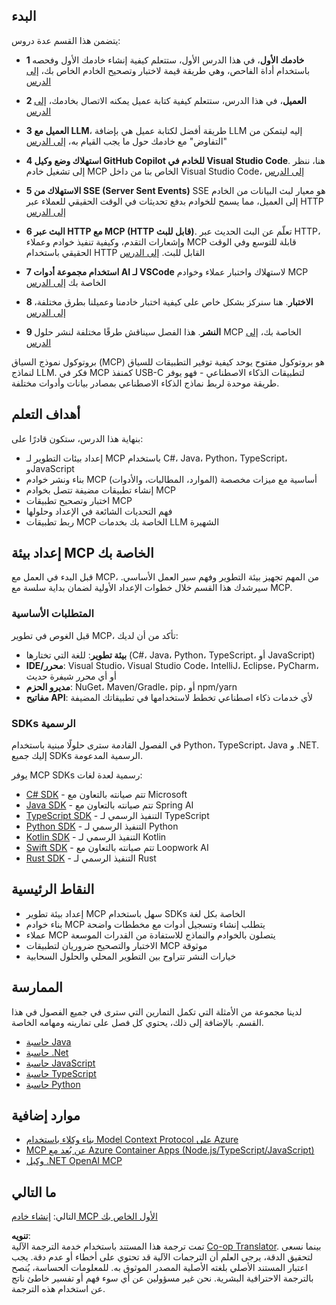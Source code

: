 <!--
CO_OP_TRANSLATOR_METADATA:
{
  "original_hash": "9191921de355cd9c8f46ebe21bdd52fd",
  "translation_date": "2025-06-12T23:02:10+00:00",
  "source_file": "03-GettingStarted/README.md",
  "language_code": "ar"
}
-->
## البدء  

يتضمن هذا القسم عدة دروس:

- **1 خادمك الأول**، في هذا الدرس الأول، ستتعلم كيفية إنشاء خادمك الأول وفحصه باستخدام أداة الفاحص، وهي طريقة قيمة لاختبار وتصحيح الخادم الخاص بك، [إلى الدرس](/03-GettingStarted/01-first-server/README.md)

- **2 العميل**، في هذا الدرس، ستتعلم كيفية كتابة عميل يمكنه الاتصال بخادمك، [إلى الدرس](/03-GettingStarted/02-client/README.md)

- **3 العميل مع LLM**، طريقة أفضل لكتابة عميل هي بإضافة LLM إليه ليتمكن من "التفاوض" مع خادمك حول ما يجب القيام به، [إلى الدرس](/03-GettingStarted/03-llm-client/README.md)

- **4 استهلاك وضع وكيل GitHub Copilot للخادم في Visual Studio Code**. هنا، ننظر إلى تشغيل خادم MCP الخاص بنا من داخل Visual Studio Code، [إلى الدرس](/03-GettingStarted/04-vscode/README.md)

- **5 الاستهلاك من SSE (Server Sent Events)** SSE هو معيار لبث البيانات من الخادم إلى العميل، مما يسمح للخوادم بدفع تحديثات في الوقت الحقيقي للعملاء عبر HTTP [إلى الدرس](/03-GettingStarted/05-sse-server/README.md)

- **6 البث عبر HTTP مع MCP (HTTP قابل للبث)**. تعلّم عن البث الحديث عبر HTTP، وإشعارات التقدم، وكيفية تنفيذ خوادم وعملاء MCP قابلة للتوسع وفي الوقت الحقيقي باستخدام HTTP القابل للبث. [إلى الدرس](/03-GettingStarted/06-http-streaming/README.md)

- **7 استخدام مجموعة أدوات AI لـ VSCode** لاستهلاك واختبار عملاء وخوادم MCP الخاصة بك [إلى الدرس](/03-GettingStarted/07-aitk/README.md)

- **8 الاختبار**. هنا سنركز بشكل خاص على كيفية اختبار خادمنا وعميلنا بطرق مختلفة، [إلى الدرس](/03-GettingStarted/08-testing/README.md)

- **9 النشر**. هذا الفصل سيناقش طرقًا مختلفة لنشر حلول MCP الخاصة بك، [إلى الدرس](/03-GettingStarted/09-deployment/README.md)


بروتوكول نموذج السياق (MCP) هو بروتوكول مفتوح يوحد كيفية توفير التطبيقات للسياق لنماذج LLM. فكر في MCP كمنفذ USB-C لتطبيقات الذكاء الاصطناعي - فهو يوفر طريقة موحدة لربط نماذج الذكاء الاصطناعي بمصادر بيانات وأدوات مختلفة.

## أهداف التعلم

بنهاية هذا الدرس، ستكون قادرًا على:

- إعداد بيئات التطوير لـ MCP باستخدام C#، Java، Python، TypeScript، وJavaScript  
- بناء ونشر خوادم MCP أساسية مع ميزات مخصصة (الموارد، المطالبات، والأدوات)  
- إنشاء تطبيقات مضيفة تتصل بخوادم MCP  
- اختبار وتصحيح تطبيقات MCP  
- فهم التحديات الشائعة في الإعداد وحلولها  
- ربط تطبيقات MCP الخاصة بك بخدمات LLM الشهيرة  

## إعداد بيئة MCP الخاصة بك

قبل البدء في العمل مع MCP، من المهم تجهيز بيئة التطوير وفهم سير العمل الأساسي. سيرشدك هذا القسم خلال خطوات الإعداد الأولية لضمان بداية سلسة مع MCP.

### المتطلبات الأساسية

قبل الغوص في تطوير MCP، تأكد من أن لديك:

- **بيئة تطوير**: للغة التي تختارها (C#، Java، Python، TypeScript، أو JavaScript)  
- **IDE/محرر**: Visual Studio، Visual Studio Code، IntelliJ، Eclipse، PyCharm، أو أي محرر شيفرة حديث  
- **مديرو الحزم**: NuGet، Maven/Gradle، pip، أو npm/yarn  
- **مفاتيح API**: لأي خدمات ذكاء اصطناعي تخطط لاستخدامها في تطبيقاتك المضيفة  

### SDKs الرسمية

في الفصول القادمة سترى حلولًا مبنية باستخدام Python، TypeScript، Java و .NET. إليك جميع SDKs الرسمية المدعومة.

يوفر MCP SDKs رسمية لعدة لغات:  
- [C# SDK](https://github.com/modelcontextprotocol/csharp-sdk) - تتم صيانته بالتعاون مع Microsoft  
- [Java SDK](https://github.com/modelcontextprotocol/java-sdk) - تتم صيانته بالتعاون مع Spring AI  
- [TypeScript SDK](https://github.com/modelcontextprotocol/typescript-sdk) - التنفيذ الرسمي لـ TypeScript  
- [Python SDK](https://github.com/modelcontextprotocol/python-sdk) - التنفيذ الرسمي لـ Python  
- [Kotlin SDK](https://github.com/modelcontextprotocol/kotlin-sdk) - التنفيذ الرسمي لـ Kotlin  
- [Swift SDK](https://github.com/modelcontextprotocol/swift-sdk) - تتم صيانته بالتعاون مع Loopwork AI  
- [Rust SDK](https://github.com/modelcontextprotocol/rust-sdk) - التنفيذ الرسمي لـ Rust  

## النقاط الرئيسية

- إعداد بيئة تطوير MCP سهل باستخدام SDKs الخاصة بكل لغة  
- بناء خوادم MCP يتطلب إنشاء وتسجيل أدوات مع مخططات واضحة  
- عملاء MCP يتصلون بالخوادم والنماذج للاستفادة من القدرات الموسعة  
- الاختبار والتصحيح ضروريان لتطبيقات MCP موثوقة  
- خيارات النشر تتراوح بين التطوير المحلي والحلول السحابية  

## الممارسة

لدينا مجموعة من الأمثلة التي تكمل التمارين التي سترى في جميع الفصول في هذا القسم. بالإضافة إلى ذلك، يحتوي كل فصل على تمارينه ومهامه الخاصة.

- [حاسبة Java](./samples/java/calculator/README.md)  
- [حاسبة .Net](../../../03-GettingStarted/samples/csharp)  
- [حاسبة JavaScript](./samples/javascript/README.md)  
- [حاسبة TypeScript](./samples/typescript/README.md)  
- [حاسبة Python](../../../03-GettingStarted/samples/python)  

## موارد إضافية

- [بناء وكلاء باستخدام Model Context Protocol على Azure](https://learn.microsoft.com/azure/developer/ai/intro-agents-mcp)  
- [MCP عن بُعد مع Azure Container Apps (Node.js/TypeScript/JavaScript)](https://learn.microsoft.com/samples/azure-samples/mcp-container-ts/mcp-container-ts/)  
- [وكيل .NET OpenAI MCP](https://learn.microsoft.com/samples/azure-samples/openai-mcp-agent-dotnet/openai-mcp-agent-dotnet/)  

## ما التالي

التالي: [إنشاء خادم MCP الأول الخاص بك](/03-GettingStarted/01-first-server/README.md)

**تنويه**:  
تمت ترجمة هذا المستند باستخدام خدمة الترجمة الآلية [Co-op Translator](https://github.com/Azure/co-op-translator). بينما نسعى لتحقيق الدقة، يرجى العلم أن الترجمات الآلية قد تحتوي على أخطاء أو عدم دقة. يجب اعتبار المستند الأصلي بلغته الأصلية المصدر الموثوق به. للمعلومات الحساسة، يُنصح بالترجمة الاحترافية البشرية. نحن غير مسؤولين عن أي سوء فهم أو تفسير خاطئ ناتج عن استخدام هذه الترجمة.